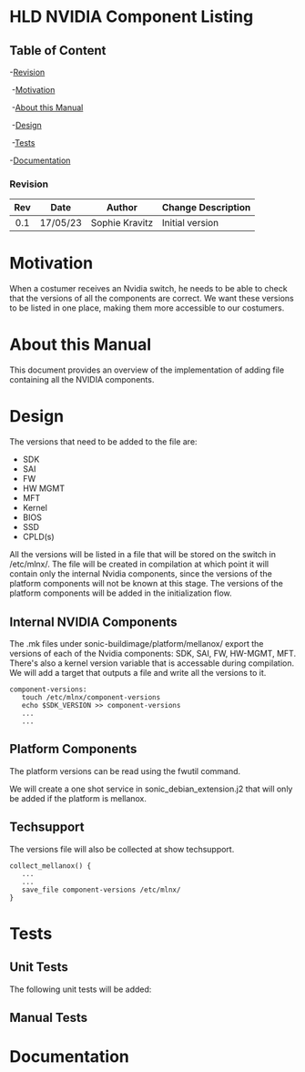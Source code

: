 # HLD NVIDIA Component Listing #



## Table of Content 

   -[Revision](#revision)

​	-[Motivation](#motivation)

​	-[About this Manual](#about-this-manual)

​	-[Design](#design)

​	-[Tests](#tests)
   
   -[Documentation](#documentation)


### Revision  

| Rev  |   Date   |    Author     | Change Description        |
| :--: | :------: | :-----------: | ------------------------- |
| 0.1  | 17/05/23 | Sophie Kravitz| Initial version           |

# Motivation

When a costumer receives an Nvidia switch, he needs to be able to check that the versions of all the components are correct.
We want these versions to be listed in one place, making them more accessible to our costumers. 

# About this Manual

This document provides an overview of the implementation of adding file containing all the NVIDIA components.

# Design

The versions that need to be added to the file are:
- SDK
- SAI
- FW
- HW MGMT
- MFT
- Kernel
- BIOS
- SSD
- CPLD(s)

All the versions will be listed in a file that will be stored on the switch in /etc/mlnx/.
The file will be created in compilation at which point it will contain only the internal Nvidia components, since the versions of the platform components will not be known at this stage.
The versions of the platform components will be added in the initialization flow.

## Internal NVIDIA Components
The .mk files under sonic-buildimage/platform/mellanox/ export the versions of each of the Nvidia components: SDK, SAI, FW, HW-MGMT, MFT. There's also a kernel version variable that is accessable during compilation.
We will add a target that outputs a file and write all the versions to it.

```
component-versions:
   touch /etc/mlnx/component-versions
   echo $SDK_VERSION >> component-versions
   ...
   ...
```

## Platform Components
The platform versions can be read using the fwutil command.

We will create a one shot service in sonic_debian_extension.j2 that will only be added if the platform is mellanox.

## Techsupport
The versions file will also be collected at show techsupport.
```
collect_mellanox() {
   ...
   ...
   save_file component-versions /etc/mlnx/
}
```

# Tests

## Unit Tests
The following unit tests will be added:


## Manual Tests

# Documentation


